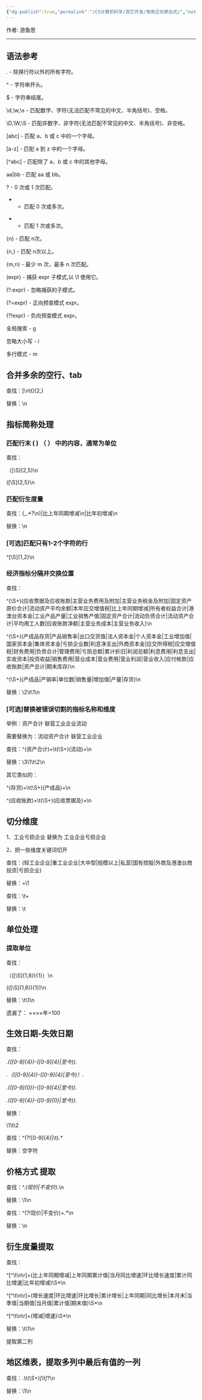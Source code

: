 ```yaml
---
{"dg-publish":true,"permalink":"/CS计算机科学/其它开发/常用正则表达式/","noteIcon":"","created":"2024-06-22T22:30:28.026+08:00","updated":"2024-04-23T23:06:50.000+08:00"}
---
```



作者: 游鱼思

---
## 语法参考

. - 除换行符以外的所有字符。

^ - 字符串开头。

$ - 字符串结尾。

\d,\w,\s - 匹配数字、字符(无法匹配不常见的中文、半角括号)、空格。

\D,\W,\S - 匹配非数字、非字符(无法匹配不常见的中文、半角括号)、非空格。

[abc] - 匹配 a、b 或 c 中的一个字母。

[a-z] - 匹配 a 到 z 中的一个字母。

[^abc] - 匹配除了 a、b 或 c 中的其他字母。

aa|bb - 匹配 aa 或 bb。

? - 0 次或 1 次匹配。

* - 匹配 0 次或多次。

+ - 匹配 1 次或多次。

{n} - 匹配 n次。

{n,} - 匹配 n次以上。

{m,n} - 最少 m 次，最多 n 次匹配。

(expr) - 捕获 expr 子模式,以 \1 使用它。

(?:expr) - 忽略捕获的子模式。

(?=expr) - 正向预查模式 expr。

(?!expr) - 负向预查模式 expr。

全局搜索 - g

忽略大小写 - i

多行模式 - m

## 合并多余的空行、tab

查找：[\n\t]{2,}

替换：\n

## 指标简称处理
### 匹配行末 ( ) （ ） 中的内容，通常为单位

查找：

（[\S]{2,5}\n

\([\S]{2,5}\n

### 匹配衍生度量

查找：(_.*?\n)|比上年同期增减\n|比年初增减\n

替换：\n

### [可选]匹配只有1-2个字符的行

^[\S]{1,2}\n

### 经济指标分隔并交换位置

查找：

^(\S+)(应收票据及应收账款|主营业务费用及附加|主营业务税金及附加|固定资产原价合计|流动资产平均余额|本年应交增值税|比上年同期增减|所有者权益合计|港澳台资本金|工业产品产量|工业销售产值|固定资产合计|流动负债合计|流动资产合计|平均用工人数|应收账款净额|主营业务成本|主营业务收入)\n

^(\S+)(产成品存货|产品销售率|出口交货值|法人资本金|个人资本金|工业增加值|国家资本金|集体资本金|亏损企业数|利息净支出|外商资本金|应交所得税|应交增值税|财务费用|负债合计|管理费用|亏损总额|累计折旧|利润总额|利息费用|利息支出|实收资本|投资收益|销售费用|营业成本|营业费用|营业利润|营业收入|应付帐款|应收账款|资产总计|期末库存)\n

^(\S+)(产成品|产销率|单位数|销售量|增加值|产量|存货)\n

替换：\2\t\1\n

### [可选]替换被错误切割的指标名称和维度

举例：资产合计	联营工业企业流动

需要替换为：流动资产合计	联营工业企业

查找：^(资产合计)+\t(\S+)(流动)+\n

替换：\3\1\t\2\n

其它类似的：

^(存货)+\t(\S+)(产成品)+\n

^(应收账款)+\t(\S+)(应收票据及)+\n

## 切分维度

1、工业亏损企业 替换为 工业企业亏损企业

2、把一些维度关键词切开

查找：(轻工业企业|重工业企业|大中型|规模以上|私营|国有控股|外商及港澳台商投资|亏损企业)

替换：+\1

查找：\t\+

替换：\t

## 单位处理
### 提取单位

查找：

（([\S]{1,8}){1}）\n

\(([\S]{1,8}){1}\)\n

替换：\t\1\n

遗漏了： ××××年=100

## 生效日期-失效日期

查找：

.*\(([0-9]{4})-([0-9]{4}|至今)\).*

.*（([0-9]{4})-([0-9]{4}|至今)）.*

.*\(([0-9]{0})-([0-9]{4}|至今)\).*

.*\(([0-9]{4})-([0-9]{0}|至今)\).*

替换：

\1\t\2

查找：^(?![0-9]{4}|\t).*

替换：空字符

## 价格方式 提取

查找：^.*(现价|不变价).*\n

替换：\1\n

查找：^(?!现价|不变价)+.*\n

替换：\n

## 衍生度量提取

查找：

^[^\t\n\r]+(比上年同期增减|上年同期累计值|当月同比增速|环比增长速度|累计同比增速|比年初增减)\S*\n

^[^\t\n\r]+(增长速度|环比增速|环比增长|累计增长|上年同期|同比增长|本月末|当季值|当期值|当月值|累计值|期末值)\S*\n

^[^\t\n\r]+(增减|增速)\S*\n

替换：\t\1\n

提取第二列

## 地区维表，提取多列中最后有值的一列

查找：.*\t(\S+)[\t]*?\n

替换：\1\n